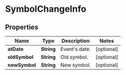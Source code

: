 # SymbolChangeInfo

## Properties

 Name          | Type       | Description       | Notes      
---------------|------------|-------------------|------------
 **atDate**    | **String** | Event&#39;s date. | [optional] 
 **oldSymbol** | **String** | Old symbol.       | [optional] 
 **newSymbol** | **String** | New symbol.       | [optional] 



